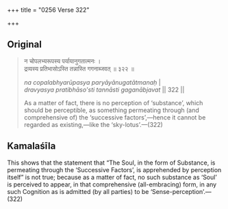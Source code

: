 +++
title = "0256 Verse 322"

+++
## Original 
>
> न चोपलभ्यरूपस्य पर्यायानुगतात्मनः ।  
> द्रव्यस्य प्रतिभासोऽस्ति तन्नास्ति गगनाब्जवत् ॥ ३२२ ॥ 
>
> *na copalabhyarūpasya paryāyānugatātmanaḥ* \|  
> *dravyasya pratibhāso'sti tannāsti gaganābjavat* \|\| 322 \|\| 
>
> As a matter of fact, there is no perception of ‘substance’, which should be perceptible, as something permeating through (and comprehensive of) the ‘successive factors’,—hence it cannot be regarded as existing,—like the ‘sky-lotus’.—(322)



## Kamalaśīla

This shows that the statement that “The Soul, in the form of Substance, is permeating through the ‘Successive Factors’, is apprehended by perception itself” is not true; because as a matter of fact, no such substance as ‘Soul’ is perceived to appear, in that comprehensive (all-embracing) form, in any such Cognition as is admitted (by all parties) to be ‘Sense-perception’.—(322)


